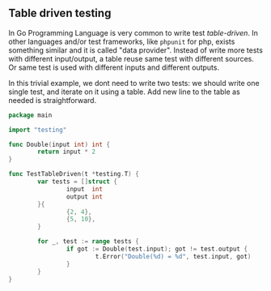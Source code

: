 ## Table driven testing

In Go Programming Language is very common to write test _table-driven_. In other languages and/or test frameworks, like `phpunit` for php, exists something  similar and it is called "data provider". Instead of write more tests with different input/output, a table reuse same test with different sources. Or same test is used with different inputs and different outputs.

In this trivial example, we dont need to write two tests: we should write one single test, and iterate on it using a table. Add new line to the table as needed is straightforward.

```go
package main

import "testing"

func Double(input int) int {
        return input * 2
}

func TestTableDriven(t *testing.T) {
        var tests = []struct {
                input  int
                output int
        }{
                {2, 4},
                {5, 10},
        }

        for _, test := range tests {
                if got := Double(test.input); got != test.output {
                        t.Error("Double(%d) = %d", test.input, got)
                }
        }
}
```




